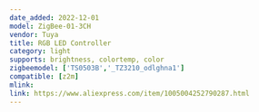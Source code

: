 ```yaml
---
date_added: 2022-12-01
model: ZigBee-01-3CH
vendor: Tuya
title: RGB LED Controller
category: light
supports: brightness, colortemp, color
zigbeemodel: ['TS0503B','_TZ3210_odlghna1']
compatible: [z2m]
mlink: 
link: https://www.aliexpress.com/item/1005004252790287.html
---
```

